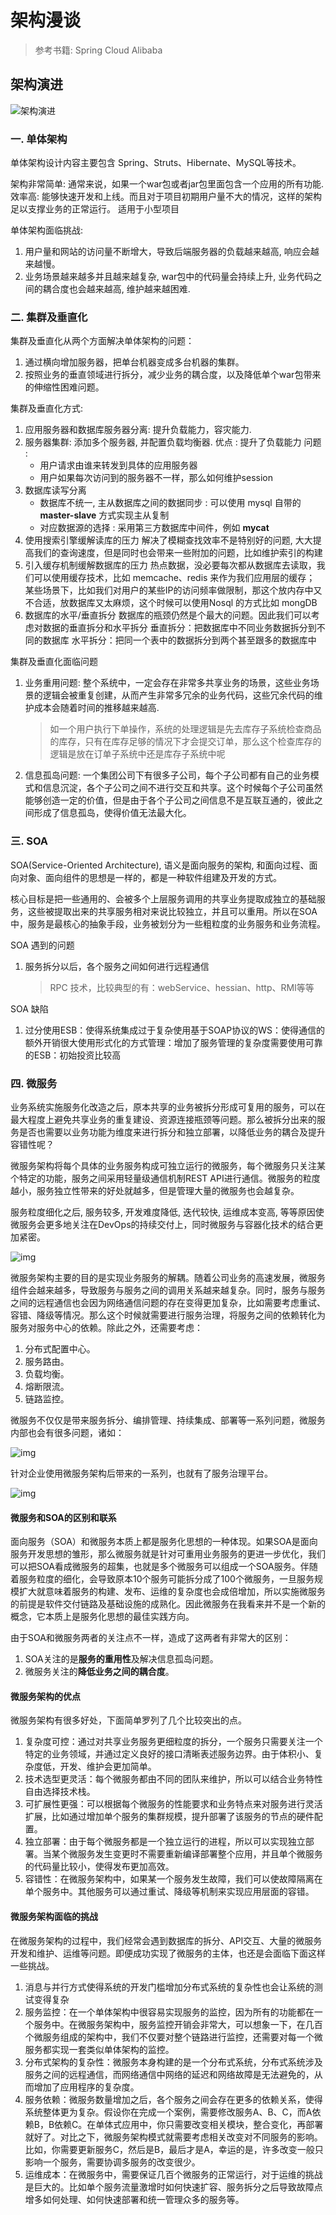 # 架构漫谈

> 参考书籍: Spring Cloud Alibaba

## 架构演进

![架构演进](https://gitee.com/cpfree/picture-warehouse/raw/master/pic/20210616151106.png)

### 一. 单体架构

单体架构设计内容主要包含 Spring、Struts、Hibernate、MySQL等技术。

架构非常简单: 通常来说，如果一个war包或者jar包里面包含一个应用的所有功能. 
效率高: 能够快速开发和上线。而且对于项目初期用户量不大的情况，这样的架构足以支撑业务的正常运行。
适用于小型项目

单体架构面临挑战:

   1. 用户量和网站的访问量不断增大，导致后端服务器的负载越来越高, 响应会越来越慢。
   2. 业务场景越来越多并且越来越复杂, war包中的代码量会持续上升, 业务代码之间的耦合度也会越来越高, 维护越来越困难.

### 二. 集群及垂直化

集群及垂直化从两个方面解决单体架构的问题：

   1. 通过横向增加服务器，把单台机器变成多台机器的集群。
   2. 按照业务的垂直领域进行拆分，减少业务的耦合度，以及降低单个war包带来的伸缩性困难问题。

集群及垂直化方式:

   1. 应用服务器和数据库服务器分离: 提升负载能力，容灾能力.
   2. 服务器集群: 添加多个服务器, 并配置负载均衡器.
      优点 : 提升了负载能力
      问题 :
      - 用户请求由谁来转发到具体的应用服务器
      - 用户如果每次访问到的服务器不一样，那么如何维护session
   3. 数据库读写分离
      - 数据库不统一, 主从数据库之间的数据同步 : 可以使用 mysql 自带的 **master-slave** 方式实现主从复制
      - 对应数据源的选择 : 采用第三方数据库中间件，例如 **mycat**
   4. 使用搜索引擎缓解读库的压力
      解决了模糊查找效率不是特别好的问题, 大大提高我们的查询速度，但是同时也会带来一些附加的问题，比如维护索引的构建
   5. 引入缓存机制缓解数据库的压力
      热点数据，没必要每次都从数据库去读取，我们可以使用缓存技术，比如 memcache、redis 来作为我们应用层的缓存；
      某些场景下，比如我们对用户的某些IP的访问频率做限制，那这个放内存中又不合适，放数据库又太麻烦，这个时候可以使用Nosql 的方式比如 mongDB
   6. 数据库的水平/垂直拆分
      数据库的瓶颈仍然是个最大的问题。因此我们可以考虑对数据的垂直拆分和水平拆分
      垂直拆分：把数据库中不同业务数据拆分到不同的数据库
      水平拆分：把同一个表中的数据拆分到两个甚至跟多的数据库中

集群及垂直化面临问题

   1. 业务重用问题: 整个系统中，一定会存在非常多共享业务的场景，这些业务场景的逻辑会被重复创建，从而产生非常多冗余的业务代码，这些冗余代码的维护成本会随着时间的推移越来越高.
      
      > 如一个用户执行下单操作，系统的处理逻辑是先去库存子系统检查商品的库存，只有在库存足够的情况下才会提交订单，那么这个检查库存的逻辑是放在订单子系统中还是库存子系统中呢
   2. 信息孤岛问题: 一个集团公司下有很多子公司，每个子公司都有自己的业务模式和信息沉淀，各个子公司之间不进行交互和共享。这个时候每个子公司虽然能够创造一定的价值，但是由于各个子公司之间信息不是互联互通的，彼此之间形成了信息孤岛，使得价值无法最大化。

### 三. SOA

SOA(Service-Oriented Architecture), 语义是面向服务的架构, 和面向过程、面向对象、面向组件的思想是一样的，都是一种软件组建及开发的方式。

核心目标是把一些通用的、会被多个上层服务调用的共享业务提取成独立的基础服务，这些被提取出来的共享服务相对来说比较独立，并且可以重用。所以在SOA中，服务是最核心的抽象手段，业务被划分为一些粗粒度的业务服务和业务流程。

SOA 遇到的问题

   1. 服务拆分以后，各个服务之间如何进行远程通信
      
      >  RPC 技术，比较典型的有：webService、hessian、http、RMI等等

SOA 缺陷

   1. 过分使用ESB：使得系统集成过于复杂使用基于SOAP协议的WS：使得通信的额外开销很大使用形式化的方式管理：增加了服务管理的复杂度需要使用可靠的ESB：初始投资比较高

### 四. 微服务

业务系统实施服务化改造之后，原本共享的业务被拆分形成可复用的服务，可以在最大程度上避免共享业务的重复建设、资源连接瓶颈等问题。那么被拆分出来的服务是否也需要以业务功能为维度来进行拆分和独立部署，以降低业务的耦合及提升容错性呢？

微服务架构将每个具体的业务服务构成可独立运行的微服务，每个微服务只关注某个特定的功能，服务之间采用轻量级通信机制REST API进行通信。微服务的粒度越小，服务独立性带来的好处就越多，但是管理大量的微服务也会越复杂。

服务粒度细化之后, 服务较多, 开发难度降低, 迭代较快, 运维成本变高, 等等原因使微服务会更多地关注在DevOps的持续交付上，同时微服务与容器化技术的结合更加紧密。

![img](https://gitee.com/cpfree/picture-warehouse/raw/master/pic/20210616151117.png)

微服务架构主要的目的是实现业务服务的解耦。随着公司业务的高速发展，微服务组件会越来越多，导致服务与服务之间的调用关系越来越复杂。同时，服务与服务之间的远程通信也会因为网络通信问题的存在变得更加复杂，比如需要考虑重试、容错、降级等情况。那么这个时候就需要进行服务治理，将服务之间的依赖转化为服务对服务中心的依赖。除此之外，还需要考虑：

1. 分布式配置中心。
2. 服务路由。
3. 负载均衡。
4. 熔断限流。
5. 链路监控。

微服务不仅仅是带来服务拆分、编排管理、持续集成、部署等一系列问题，微服务内部也会有很多问题，诸如：

![img](https://gitee.com/cpfree/picture-warehouse/raw/master/pic/20210616151122.png)

针对企业使用微服务架构后带来的一系列，也就有了服务治理平台。

![img](https://gitee.com/cpfree/picture-warehouse/raw/master/pic/20210616151127.png)

#### 微服务和SOA的区别和联系

面向服务（SOA）和微服务本质上都是服务化思想的一种体现。如果SOA是面向服务开发思想的雏形，那么微服务就是针对可重用业务服务的更进一步优化，我们可以把SOA看成微服务的超集，也就是多个微服务可以组成一个SOA服务。伴随着服务粒度的细化，会导致原本10个服务可能拆分成了100个微服务，一旦服务规模扩大就意味着服务的构建、发布、运维的复杂度也会成倍增加，所以实施微服务的前提是软件交付链路及基础设施的成熟化。因此微服务在我看来并不是一个新的概念，它本质上是服务化思想的最佳实践方向。

由于SOA和微服务两者的关注点不一样，造成了这两者有非常大的区别：

1. SOA关注的是**服务的重用性**及解决信息孤岛问题。
2. 微服务关注的**降低业务之间的耦合度**。

#### 微服务架构的优点

微服务架构有很多好处，下面简单罗列了几个比较突出的点。

1. 复杂度可控：通过对共享业务服务更细粒度的拆分，一个服务只需要关注一个特定的业务领域，并通过定义良好的接口清晰表述服务边界。由于体积小、复杂度低，开发、维护会更加简单。
2. 技术选型更灵活：每个微服务都由不同的团队来维护，所以可以结合业务特性自由选择技术栈。
3. 可扩展性更强：可以根据每个微服务的性能要求和业务特点来对服务进行灵活扩展，比如通过增加单个服务的集群规模，提升部署了该服务的节点的硬件配置。
4. 独立部署：由于每个微服务都是一个独立运行的进程，所以可以实现独立部署。当某个微服务发生变更时不需要重新编译部署整个应用，并且单个微服务的代码量比较小，使得发布更加高效。
5. 容错性：在微服务架构中，如果某一个服务发生故障，我们可以使故障隔离在单个服务中。其他服务可以通过重试、降级等机制来实现应用层面的容错。

#### 微服务架构面临的挑战

在微服务架构的过程中，我们经常会遇到数据库的拆分、API交互、大量的微服务开发和维护、运维等问题。即便成功实现了微服务的主体，也还是会面临下面这样一些挑战。

1. 消息与并行方式使得系统的开发门槛增加分布式系统的复杂性也会让系统的测试变得复杂
2. 服务监控：在一个单体架构中很容易实现服务的监控，因为所有的功能都在一个服务中。在微服务架构中，服务监控开销会非常大，可以想象一下，在几百个微服务组成的架构中，我们不仅要对整个链路进行监控，还需要对每一个微服务都实现一套类似单体架构的监控。
3. 分布式架构的复杂性：微服务本身构建的是一个分布式系统，分布式系统涉及服务之间的远程通信，而网络通信中网络的延迟和网络故障是无法避免的，从而增加了应用程序的复杂度。
4. 服务依赖：微服务数量增加之后，各个服务之间会存在更多的依赖关系，使得系统整体更为复杂。假设你在完成一个案例，需要修改服务A、B、C，而A依赖B，B依赖C。在单体式应用中，你只需要改变相关模块，整合变化，再部署就好了。对比之下，微服务架构模式就需要考虑相关改变对不同服务的影响。比如，你需要更新服务C，然后是B，最后才是A，幸运的是，许多改变一般只影响一个服务，需要协调多服务的改变很少。
5. 运维成本：在微服务中，需要保证几百个微服务的正常运行，对于运维的挑战是巨大的。比如单个服务流量激增时如何快速扩容、服务拆分之后导致故障点增多如何处理、如何快速部署和统一管理众多的服务等。
